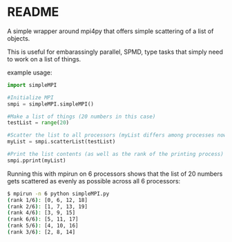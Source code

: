# README #

A simple wrapper around mpi4py that offers simple scattering of a list of objects.

This is useful for embarassingly parallel, SPMD, type tasks that simply need to work on a list of things.

example usage:

```python
import simpleMPI

#Initialize MPI 
smpi = simpleMPI.simpleMPI()

#Make a list of things (20 numbers in this case)
testList = range(20)

#Scatter the list to all processors (myList differs among processes now)
myList = smpi.scatterList(testList)

#Print the list contents (as well as the rank of the printing process)
smpi.pprint(myList)
```

Running this with mpirun on 6 processors shows that the list of 20 numbers gets
scattered as evenly as possible across all 6 processors:

```bash
$ mpirun -n 6 python simpleMPI.py 
(rank 1/6): [0, 6, 12, 18]
(rank 2/6): [1, 7, 13, 19]
(rank 4/6): [3, 9, 15]
(rank 6/6): [5, 11, 17]
(rank 5/6): [4, 10, 16]
(rank 3/6): [2, 8, 14]

```
